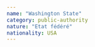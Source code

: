 ```yaml
---
name: "Washington State"
category: public-authority
nature: "Etat fédéré"
nationality: USA
---
```

    